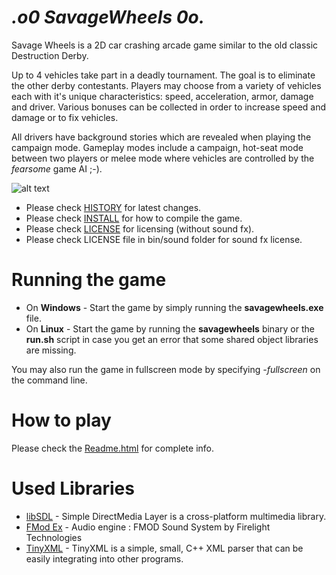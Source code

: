 _.o0 SavageWheels 0o._
==========================

Savage Wheels is a 2D car crashing arcade game similar to the old classic Destruction Derby. 

Up to 4 vehicles take part in a deadly tournament. The goal is to eliminate the other derby contestants. Players may choose from a variety of vehicles each with it's unique characteristics: speed, acceleration, armor, damage and driver. Various bonuses can be collected in order to increase speed and damage or to fix vehicles. 

All drivers have background stories which are revealed when playing the campaign mode. Gameplay modes include a campaign, hot-seat mode between two players or melee mode where vehicles are controlled by the _fearsome_ game AI ;-). 


![alt text](http://i.imgur.com/09h8j1M.jpg "Gameplay screenshot")


  * Please check [HISTORY](HISTORY) for latest changes.
  * Please check [INSTALL](INSTALL) for how to compile the game.
  * Please check [LICENSE](LICENSE) for licensing (without sound fx).
  * Please check LICENSE file in bin/sound folder for sound fx license.

# Running the game

  * On **Windows** - Start the game by simply running the **savagewheels.exe** file.
  * On **Linux** - Start the game by running the **savagewheels** binary or the **run.sh** script in case you get an error that some shared object libraries are missing.

  You may also run the game in fullscreen mode by specifying *-fullscreen* on the command line.

# How to play

Please check the [Readme.html](bin/Readme.html) for complete info.

# Used Libraries 
  * [libSDL](http://www.libsdl.org/) - Simple DirectMedia Layer is a cross-platform multimedia library.
  * [FMod Ex](http://www.fmod.org/fmod-sales.html) - Audio engine : FMOD Sound System by Firelight Technologies
  * [TinyXML](http://www.grinninglizard.com/tinyxml/) - TinyXML is a simple, small, C++ XML parser that can be easily integrating into other programs.
